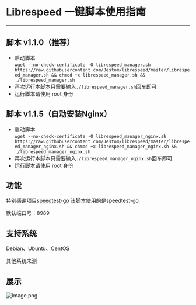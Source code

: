 # Librespeed 一键脚本使用指南
***
## 脚本 v1.1.0（推荐）

* 启动脚本  
  `wget --no-check-certificate -O librespeed_manager.sh https://raw.githubusercontent.com/Jestom/librespeed/master/librespeed_manager.sh && chmod +x librespeed_manager.sh && ./librespeed_manager.sh`  
* 再次运行本脚本只需要输入`./librespeed_manager.sh`回车即可
* 运行脚本请使用 root 身份

## 脚本 v1.1.5（自动安装Nginx）

* 启动脚本  
  `wget --no-check-certificate -O librespeed_manager_nginx.sh https://raw.githubusercontent.com/Jestom/librespeed/master/librespeed_manager_nginx.sh && chmod +x librespeed_manager_nginx.sh && ./librespeed_manager_nginx.sh`  
* 再次运行本脚本只需要输入`./librespeed_manager_nginx.sh`回车即可
* 运行脚本请使用 root 身份

## 功能
特别感谢项目[speedtest-go](https://github.com/librespeed/speedtest-go/)
该脚本使用的是speedtest-go

默认端口号：8989

## 支持系统
Debian、Ubuntu、CentOS

其他系统未测

## 展示

![image.png](https://s2.loli.net/2025/04/06/AwUKufHmnk6Nezl.png)
